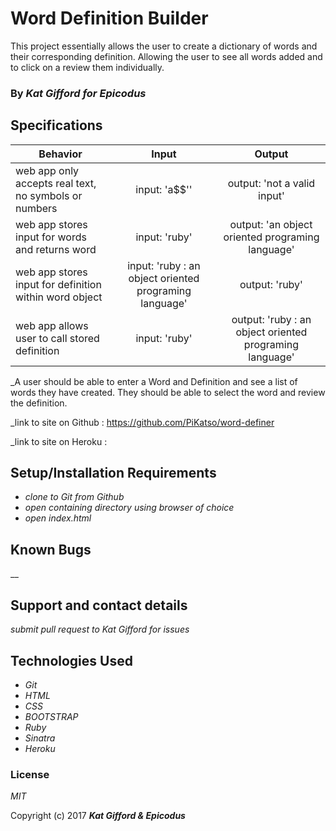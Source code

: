 # Word Definition Builder

This project essentially allows the user to create a dictionary of words and their corresponding definition. Allowing the user to see all words added and to click on a review them individually.

### By _**Kat Gifford for Epicodus**_

## Specifications

| Behavior | Input | Output |
|----------|:-----:|:------:|
| web app only accepts real text, no symbols or numbers | input: 'a$$'' | output: 'not a valid input' |
| web app stores input for words and returns word | input: 'ruby' | output: 'an object oriented programing language' |
| web app stores input for definition within word object | input: 'ruby : an object oriented programing language' | output: 'ruby' |
| web app allows user to call stored definition | input: 'ruby' | output: 'ruby : an object oriented programing language' |


_A user should be able to enter a Word and Definition and see a list of words they have created. They should be able to select the word and review the definition.

_link to site on Github : https://github.com/PiKatso/word-definer

_link to site on Heroku :

## Setup/Installation Requirements

* _clone to Git from Github_
* _open containing directory using browser of choice_
* _open index.html_

## Known Bugs

__

## Support and contact details

_submit pull request to Kat Gifford for issues_

## Technologies Used

* _Git_
* _HTML_
* _CSS_
* _BOOTSTRAP_
* _Ruby_
* _Sinatra_
* _Heroku_

### License

*MIT*

Copyright (c) 2017 **_Kat Gifford & Epicodus_**

